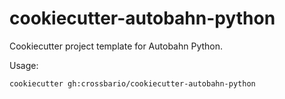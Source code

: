 # cookiecutter-autobahn-python

Cookiecutter project template for Autobahn Python.

Usage:

```console
cookiecutter gh:crossbario/cookiecutter-autobahn-python
```
